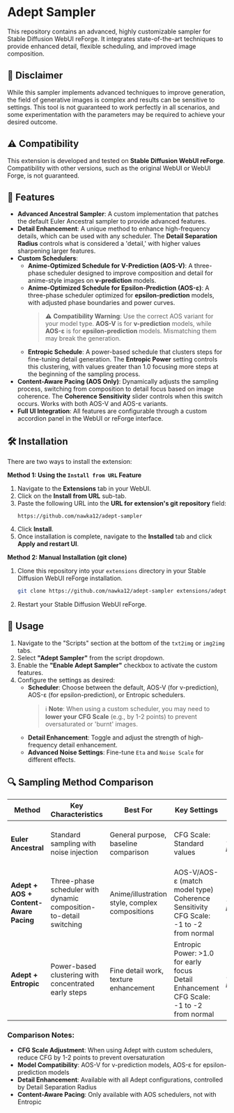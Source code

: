 # Adept Sampler

This repository contains an advanced, highly customizable sampler for Stable Diffusion WebUI reForge. It integrates state-of-the-art techniques to provide enhanced detail, flexible scheduling, and improved image composition.

## 📝 Disclaimer

While this sampler implements advanced techniques to improve generation, the field of generative images is complex and results can be sensitive to settings. This tool is not guaranteed to work perfectly in all scenarios, and some experimentation with the parameters may be required to achieve your desired outcome.

## ⚠️ Compatibility

This extension is developed and tested on **Stable Diffusion WebUI reForge**. Compatibility with other versions, such as the original WebUI or WebUI Forge, is not guaranteed.

## 🌟 Features

- **Advanced Ancestral Sampler**: A custom implementation that patches the default Euler Ancestral sampler to provide advanced features.
- **Detail Enhancement**: A unique method to enhance high-frequency details, which can be used with any scheduler. The **Detail Separation Radius** controls what is considered a 'detail,' with higher values sharpening larger features.
- **Custom Schedulers**:
    - **Anime-Optimized Schedule for V-Prediction (AOS-V)**: A three-phase scheduler designed to improve composition and detail for anime-style images on **v-prediction** models.
    - **Anime-Optimized Schedule for Epsilon-Prediction (AOS-ε)**: A three-phase scheduler optimized for **epsilon-prediction** models, with adjusted phase boundaries and power curves.
      > ⚠️ **Compatibility Warning**: Use the correct AOS variant for your model type. **AOS-V** is for **v-prediction** models, while **AOS-ε** is for **epsilon-prediction** models. Mismatching them may break the generation.
    - **Entropic Schedule**: A power-based schedule that clusters steps for fine-tuning detail generation. The **Entropic Power** setting controls this clustering, with values greater than 1.0 focusing more steps at the beginning of the sampling process.
- **Content-Aware Pacing (AOS Only)**: Dynamically adjusts the sampling process, switching from composition to detail focus based on image coherence. The **Coherence Sensitivity** slider controls when this switch occurs. Works with both AOS-V and AOS-ε variants.
- **Full UI Integration**: All features are configurable through a custom accordion panel in the WebUI or reForge interface.

## 🛠️ Installation

There are two ways to install the extension:

**Method 1: Using the `Install from URL` Feature**

1.  Navigate to the **Extensions** tab in your WebUI.
2.  Click on the **Install from URL** sub-tab.
3.  Paste the following URL into the **URL for extension's git repository** field:
    ```
    https://github.com/nawka12/adept-sampler
    ```
4.  Click **Install**.
5.  Once installation is complete, navigate to the **Installed** tab and click **Apply and restart UI**.

**Method 2: Manual Installation (git clone)**

1.  Clone this repository into your `extensions` directory in your Stable Diffusion WebUI reForge installation.
    ```bash
    git clone https://github.com/nawka12/adept-sampler extensions/adept-sampler
    ```
2.  Restart your Stable Diffusion WebUI reForge.

## 📖 Usage

1.  Navigate to the "Scripts" section at the bottom of the `txt2img` or `img2img` tabs.
2.  Select **"Adept Sampler"** from the script dropdown.
3.  Enable the **"Enable Adept Sampler"** checkbox to activate the custom features.
4.  Configure the settings as desired:
    - **Scheduler**: Choose between the default, AOS-V (for v-prediction), AOS-ε (for epsilon-prediction), or Entropic schedulers.
      > ℹ️ **Note**: When using a custom scheduler, you may need to **lower your CFG Scale** (e.g., by 1-2 points) to prevent oversaturated or 'burnt' images.
    - **Detail Enhancement**: Toggle and adjust the strength of high-frequency detail enhancement.
    - **Advanced Noise Settings**: Fine-tune `Eta` and `Noise Scale` for different effects. 

## 🔍 Sampling Method Comparison

| **Method** | **Key Characteristics** | **Best For** | **Key Settings** | **Sample Image** | **Notes** |
|------------|------------------------|--------------|------------------|------------------|-----------|
| **Euler Ancestral** | Standard sampling with noise injection | General purpose, baseline comparison | CFG Scale: Standard values | *[Image placeholder]* | Default sampler, good baseline performance |
| **Adept + AOS + Content-Aware Pacing** | Three-phase scheduler with dynamic composition-to-detail switching | Anime/illustration style, complex compositions | AOS-V/AOS-ε (match model type)<br/>Coherence Sensitivity<br/>CFG Scale: -1 to -2 from normal | *[Image placeholder]* | Automatically adapts focus from composition to details based on image coherence |
| **Adept + Entropic** | Power-based clustering with concentrated early steps | Fine detail work, texture enhancement | Entropic Power: >1.0 for early focus<br/>Detail Enhancement<br/>CFG Scale: -1 to -2 from normal | *[Image placeholder]* | Clusters more steps at beginning for better detail control |

### Comparison Notes:
- **CFG Scale Adjustment**: When using Adept with custom schedulers, reduce CFG by 1-2 points to prevent oversaturation
- **Model Compatibility**: AOS-V for v-prediction models, AOS-ε for epsilon-prediction models
- **Detail Enhancement**: Available with all Adept configurations, controlled by Detail Separation Radius
- **Content-Aware Pacing**: Only available with AOS schedulers, not with Entropic 